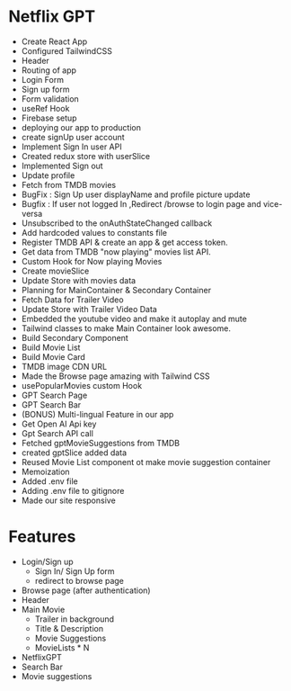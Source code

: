 # Netflix GPT

- Create React App
- Configured TailwindCSS
- Header
- Routing of app
- Login Form
- Sign up form
- Form validation
- useRef Hook
- Firebase setup
- deploying our app to production
- create signUp user account
- Implement Sign In user API
- Created redux store with userSlice
- Implemented Sign out
- Update profile
- Fetch from TMDB movies
- BugFix : Sign Up user displayName and profile picture update
- Bugfix : If user not logged In ,Redirect /browse to login page and vice-versa
- Unsubscribed to the onAuthStateChanged callback 
- Add hardcoded values to constants file
- Register TMDB API & create an app & get access token.
- Get data from TMDB "now playing" movies list API.
- Custom Hook for Now playing Movies
- Create movieSlice
- Update Store with movies data
- Planning for MainContainer & Secondary Container
- Fetch Data for Trailer Video
- Update Store with Trailer Video Data
- Embedded the youtube video and make it autoplay and mute
- Tailwind classes to make Main Container look awesome.
- Build Secondary Component
- Build Movie List
- Build Movie Card
- TMDB image CDN URL
- Made the Browse page amazing with Tailwind CSS
- usePopularMovies custom Hook
- GPT Search Page
- GPT Search Bar
- (BONUS) Multi-lingual Feature in our app
- Get Open AI Api key
- Gpt Search API call
- Fetched gptMovieSuggestions from TMDB
- created gptSlice added data
- Reused Movie List component ot make movie suggestion container
- Memoization
- Added .env file
- Adding .env file to gitignore
- Made our site responsive

# Features
- Login/Sign up
  - Sign In/ Sign Up form
  - redirect to browse page
- Browse page (after authentication)
 - Header
 - Main Movie
   - Trailer in background
   - Title & Description
   - Movie Suggestions
    - MovieLists * N
 - NetflixGPT 
  - Search Bar
  - Movie suggestions 
